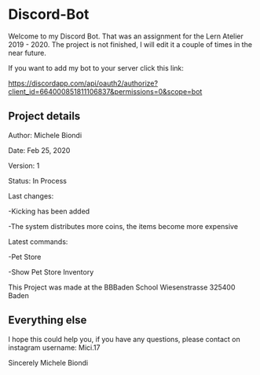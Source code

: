 # Discord-Bot

Welcome to my Discord Bot. That was an assignment for the Lern Atelier 2019 - 2020. The project is not finished, I will edit it a couple of times in the near future.

If you want to add my bot to your server click this link: 

https://discordapp.com/api/oauth2/authorize?client_id=664000851811106837&permissions=0&scope=bot

Project details
----------------------------------------------------------------------------------------------------------------------------------------

Author: Michele Biondi 



Date: Feb 25, 2020






Version: 1




Status: In Process



Last changes:


-Kicking has been added


-The system distributes more coins, the items become more expensive



Latest commands:


-Pet Store


-Show Pet Store Inventory



This Project was made at the BBBaden School Wiesenstrasse 325400 Baden

Everything else
----------------------------------------------------------------------------------------------------------------------------------------

I hope this could help you, if you have any questions, please contact on instagram username: Mici.17

Sincerely Michele Biondi
